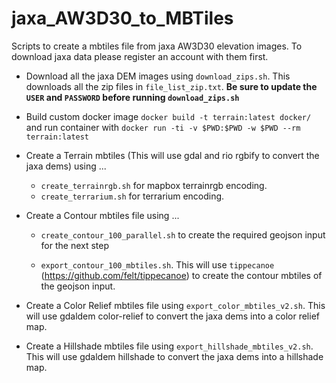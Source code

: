 # jaxa_AW3D30_to_MBTiles
Scripts to create a mbtiles file from jaxa AW3D30 elevation images. To download jaxa data please register an account with them first.

- Download all the jaxa DEM images using `download_zips.sh`. This downloads all the zip files in `file_list_zip.txt`. **Be sure to update the `USER` and `PASSWORD` before running `download_zips.sh`**

- Build custom docker image `docker build -t terrain:latest docker/` and run container with `docker run -ti -v $PWD:$PWD -w $PWD --rm terrain:latest`

- Create a Terrain mbtiles (This will use gdal and rio rgbify to convert the jaxa dems) using ...
    - `create_terrainrgb.sh` for mapbox terrainrgb encoding.
    - `create_terrarium.sh` for terrarium encoding.

- Create a Contour mbtiles file using ...

    - `create_contour_100_parallel.sh` to create the required geojson input for the next step

    - `export_contour_100_mbtiles.sh`. This will use `tippecanoe` (https://github.com/felt/tippecanoe) to create the contour mbtiles of the geojson input.

- Create a Color Relief mbtiles file using `export_color_mbtiles_v2.sh`. This will use gdaldem color-relief to convert the jaxa dems into a color relief map.

- Create a Hillshade mbtiles file using `export_hillshade_mbtiles_v2.sh`. This will use gdaldem hillshade to convert the jaxa dems into a hillshade map.
